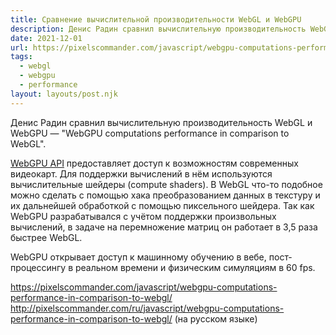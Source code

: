 ```yaml
---
title: Сравнение вычислительной производительности WebGL и WebGPU
description: Денис Радин сравнил вычислительную производительность WebGL и WebGPU
date: 2021-12-01
url: https://pixelscommander.com/javascript/webgpu-computations-performance-in-comparison-to-webgl/ http://pixelscommander.com/ru/javascript/webgpu-computations-performance-in-comparison-to-webgl/
tags:
  - webgl 
  - webgpu 
  - performance
layout: layouts/post.njk
---
```

Денис Радин сравнил вычислительную производительность WebGL и WebGPU — "WebGPU computations performance in comparison to WebGL".

[WebGPU API](/posts/2019/09-september/05-get-started-with-gpu-compute-on-the-web/) предоставляет доступ к возможностям современных видеокарт. Для поддержки вычислений в нём используются вычислительные шейдеры (compute shaders). В WebGL что-то подобное можно сделать с помощью хака преобразованием данных в текстуру и их дальнейшей обработкой с помощью пиксельного шейдера. Так как WebGPU разрабатывался с учётом поддержки произвольных вычислений, в задаче на перемножение матриц он работает в 3,5 раза быстрее WebGL.

WebGPU открывает доступ к машинному обучению в вебе, пост-процессингу в реальном времени и физическим симуляциям в 60 fps.

https://pixelscommander.com/javascript/webgpu-computations-performance-in-comparison-to-webgl/
http://pixelscommander.com/ru/javascript/webgpu-computations-performance-in-comparison-to-webgl/ (на русском языке)
